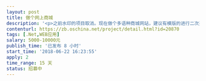 ```yaml
---                
layout: post       
title: 做个网上商城           
description: '<p>之前水印的项目取消。现在做个多语种商城网站，建议有模版的进行二次开发</p><p><br></p><p>。不涉及水印和图片的问题。做个有源代码的全新的商城。现在开始做，半月</p><p><br></p><p>到二十天内完活。需更长时间的就不谈了</p>'     
contenturl: https://zb.oschina.net/project/detail.html?id=20870      
tags: [.Net,WEB应用]            
salary: 5000-10000元          
publish_time: '已发布 8 小时'         
start_time: '2018-06-22 16:23:55'           
apply: 2                   
time_range: 15 天              
status: 招募中                  
---                 
```

